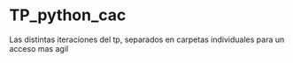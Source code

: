 # TP_python_cac
Las distintas iteraciones del tp, separados en carpetas individuales para un acceso mas agil
